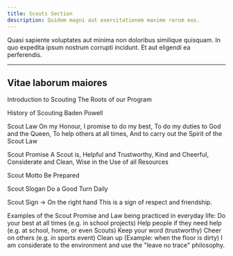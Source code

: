 ```yaml
---
title: Scouts Section
description: Quidem magni aut exercitationem maxime rerum eos.
---
```


Quasi sapiente voluptates aut minima non doloribus similique quisquam. In quo expedita ipsum nostrum corrupti incidunt. Et aut eligendi ea perferendis.

---

## Vitae laborum maiores

Introduction to Scouting
The Roots of our Program

History of Scouting
Baden Powell

Scout Law 
On my Honour,
I promise to do my best,
To do my duties to God and the Queen,
To help others at all times,
And to carry out the Spirit of the Scout Law

Scout Promise
A Scout is,
Helpful and Trustworthy,
Kind and Cheerful,
Considerate and Clean,
Wise in the Use of all Resources

Scout Motto
Be Prepared

Scout Slogan
Do a Good Turn Daily

Scout Sign → On the right hand
This is a sign of respect and friendship. 

Examples of the Scout Promise and Law being practiced in everyday life: 
Do your best at all times (e.g. in school projects)
Help people if they need help (e.g. at school, home, or even Scouts)
Keep your word (trustworthy)
Cheer on others (e.g. in sports event) 
Clean up (Example: when the floor is dirty)
I am considerate to the environment and use the "leave no trace" philosophy.



